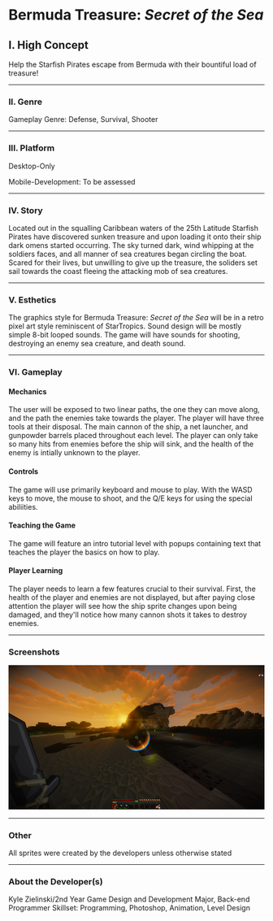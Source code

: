 # Bermuda Treasure: *Secret* *of* *the* *Sea* 
## I. High Concept
Help the Starfish Pirates escape from Bermuda with their bountiful load of treasure!

---
### II. Genre
Gameplay Genre: Defense, Survival, Shooter

---
### III. Platform
Desktop-Only 

Mobile-Development: To be assessed

---
### IV. Story
Located out in the squalling Caribbean waters of the 25th Latitude Starfish Pirates have discovered
sunken treasure and upon loading it onto their ship dark omens started occurring. The sky turned 
dark, wind whipping at the soldiers faces, and all manner of sea creatures began circling the boat.
Scared for their lives, but unwilling to give up the treasure, the soliders set sail towards the
coast fleeing the attacking mob of sea creatures.

---
### V. Esthetics
The graphics style for Bermuda Treasure: *Secret* *of* *the* *Sea* will be in a retro pixel art style reminiscent of StarTropics. Sound design will be mostly simple 8-bit looped sounds. The game will have sounds for shooting, destroying an enemy sea creature, and death sound. 

---
### VI. Gameplay
#### Mechanics
The user will be exposed to two linear paths, the one they can move along, and the path the enemies take towards the player. The player will have three tools at their disposal. The main cannon of the ship, a net launcher, and gunpowder barrels placed throughout each level. The player can only take so many hits from enemies before the ship will sink, and the health of the enemy is intially unknown to the player.
#### Controls
The game will use primarily keyboard and mouse to play. With the WASD keys to move, the mouse to shoot, and the Q/E keys for using the special abiliities.
#### Teaching the Game
The game will feature an intro tutorial level with popups containing text that teaches the player the basics on how to play.
#### Player Learning
The player needs to learn a few features crucial to their survival. First, the health of the player and enemies are not displayed, but after paying close attention the player will see how the ship sprite changes upon being damaged, and they'll notice how many cannon shots it takes to destroy enemies.

---
### Screenshots
![Tutorial Screenshot][screenshot1]

[screenshot1]:media/screenshot1.png

---
### Other
All sprites were created by the developers unless otherwise stated

---
### About the Developer(s)
Kyle Zielinski/2nd Year Game Design and Development Major, Back-end Programmer 
Skillset: Programming, Photoshop, Animation, Level Design